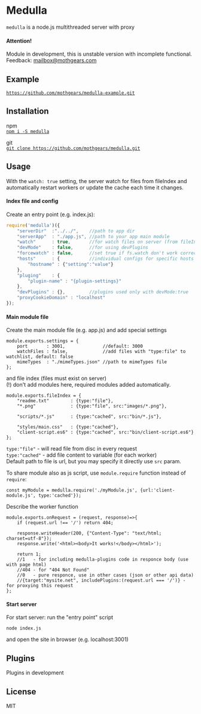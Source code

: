 # Medulla
`medulla` is a node.js multithreaded server with proxy

#### Attention!
Module in development, this is unstable version with incomplete functional.  
Feedback:
[mailbox@mothgears.com](mailto:mailbox@mothgears.com)

## Example
[`https://github.com/mothgears/medulla-example.git`](https://github.com/mothgears/medulla-example.git)

## Installation
npm  
[`npm i -S medulla`](https://www.npmjs.com/package/medulla)
 
git  
[`git clone https://github.com/mothgears/medulla.git`](https://github.com/mothgears/medulla.git)

## Usage
With the `watch: true` setting, the server watch for files from fileIndex and automatically restart workers or update the cache each time it changes.

#### Index file and config
Create an entry point (e.g. index.js):
```js
require('medulla')({
    "serverDir"  :"../../",    //path to app dir
    "serverApp"  : "./app.js", //path to your app main module
    "watch"      : true,       //for watch files on server (from fileIndex)
    "devMode"    : false,      //for using devPlugins
    "forcewatch" : false,      //set true if fs.watch don't work correctly
    "hosts"      : {           //individual configs for specific hosts
    	"hostname" : {"setting":"value"} 
    },
    "pluging"    : {
    	"plugin-name" : "{plugin-settings}"
    }, 
    "devPlugins" : {},         //plugins used only with devMode:true
    "proxyCookieDomain" : "localhost"
});
```

#### Main module file
Create the main module file (e.g. app.js) and add special settings
```es6
module.exports.settings = {
	port       : 3001,              //default: 3000
	watchFiles : false,             //add files with "type:file" to watchlist, default: false
	mimeTypes  : "./mimeTypes.json" //path to mimeTypes file
};
```

and file index (files must exist on server)   
(!) don't add modules here, required modules added automatically.
```es6
module.exports.fileIndex = {
	"readme.txt"        : {type:"file"},
	"*.png"             : {type:"file", src:"images/*.png"},

	"scripts/*.js"      : {type:"cached", src:"bin/*.js"},

	"styles/main.css"   : {type:"cached"},
	"client-script.es6" : {type:"cached", src:"bin/client-script.es6"}
};
```
`type:"file"`   - will read file from disc in every request  
`type:"cached"` - add file content to variable (for each worker)  
Default path to file is url, but you may specify it directly use `src` param.  

To share module also as js script, use `module.require` function instead of `require`:
```es6
const myModule = medulla.require('./myModule.js', {url:'client-module.js', type:'cached'});
```

Describe the worker function
```es6
module.exports.onRequest = (request, response)=>{
    if (request.url !== '/') return 404;

    response.writeHeader(200, {"Content-Type": "text/html; charset=utf-8"});
    response.write('<html><body>It works!</body></html>');
    
    return 1; 
    //1   - for including medulla-plugins code in responce body (use with page html)
    //404 - for "404 Not Found"
    //0   - pure responce, use in other cases (json or other api data)
    //{target:"mysite.net", includePlugins:(request.url === '/')} - for proxying this request
};
```

#### Start server
For start server: run the "entry point" script
```
node index.js
```
and open the site in browser (e.g. localhost:3001)

## Plugins
Plugins in development

## License
MIT
